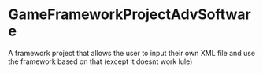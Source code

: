 # GameFrameworkProjectAdvSoftware

A framework project that allows the user to input their own XML file and use the framework based on that (except it doesnt work lule)
